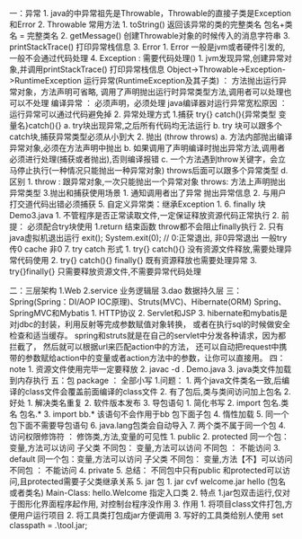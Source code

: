 一：异常
    1. java的中异常祖先是Throwable，Throwable的直接子类是Exception和Error
    2. Throwable 常用方法
        1. toString()     返回该异常的类的完整类名  包名+类名 = 完整类名
        2. getMessage()    创建Throwable对象的时候传入的消息字符串
        3. printStackTrace() 打印异常栈信息
    3. Error 
        1. Error 一般是jvm或者硬件引发的,一般不会通过代码处理
    4. Exception : 需要代码处理()
        1. jvm发现异常,创建异常对象,并调用printStackTrace() 打印异常栈信息
            Object->Throwable->Exception->RuntimeException
            运行异常(RuntimeException及其子类) ： 方法抛出运行异常对象，方法声明可省略,
                        调用了声明抛出运行时异常类型方法,调用者可以处理也可以不处理
            编译异常 ： 必须声明，必须处理
            java编译器对运行异常宽松原因 ：运行异常可以通过代码避免掉 
        2. 异常处理方式
            1.捕获 try{} catch(){异常类型 变量名}catch(){}
                a. try块出现异常,之后所有代码均无法运行
                b. try 块可以跟多个catch块,捕获异常类型必须从小到大
            2. 抛出 (throw throws)
                a. 方法内部抛出编译异常对象,必须在方法声明中抛出
                b. 如果调用了声明编译时抛出异常方法,调用者必须进行处理(捕获或者抛出),否则编译报错
                c. 一个方法遇到throw关键字，会立马停止执行(一种情况只能抛出一种异常对象)
                    throws后面可以跟多个异常类型
                d. 区别
                   1. throw : 跟异常对象,一次只能抛出一个异常对象
                      throws: 方法上声明抛出异常类型
        3.抛出和捕获使用场景
            1. 通知调用者出了异常 抛出异常信息
            2. 与用户打交道代码出错必须捕获
    5. 自定义异常类：继承Exception
        1.
    6. finally 块 Demo3.java
        1. 不管程序是否正常读取文件,一定保证释放资源代码正常执行
        2. 前提： 必须配合try块使用
            1.return 结束函数 throw都不会阻止finally执行
            2. 只有java虚拟机退出运行 exit();  System.exit(0); 
                // 0:正常退出, 非0异常退出 一般try 传0 cache 非0
    7. try catch 形式
        1. try{} catch(){}  没有资源文件释放,需要处理异常代码使用
        2. try{} catch(){} finally{}  既有资源释放也需要处理异常
        3. try{}finally{}  只需要释放资源文件,不需要异常代码处理
            
二：三层架构
    1.Web
    2.service 业务逻辑层
    3.dao 数据持久层
三： Spring(Spring：DI/AOP  IOC原理)、Struts(MVC)、Hibernate(ORM)
     Spring、SpringMVC和Mybatis
    1. HTTP协议
    2. Servlet和JSP
    3. hibernate和mybatis是对jdbc的封装，利用反射等完成参数赋值对象转换，
        或者在执行sql的时候做安全检查和适当缓存。
    spring和struts就是在自己的servlet中分发各种请求，因为都拦截了，
    然后就可以根据url来匹配action中的方法，
    还可以自动把request中携带的参数赋给action中的变量或者action方法中的参数，让你可以直接用。
 四：note
    1. 资源文件使用完毕一定要释放
    2. javac -d . Demo.java
    3. java类文件加载到内存执行
 五：包 package ： 全部小写
    1.问题：
        1. 两个java文件类名一致,后编译的class文件会覆盖前面编译的class文件
        2. 有了包后,类与类间访问加上包名
    2.好处
        1. 解决类名重复
        2. 软件版本发布
    3. 导包语句
        1. 简化书写
        2. import 包名.类名  包名.*
        3. import bb.* 该语句不会作用于bb 包下面子包
        4. 惰性加载
        5. 同一个包下面不需要导包语句
        6. java.lang包类会自动导入
        7. 两个类不属于同一个包
    4. 访问权限修饰符 ： 修饰类,方法,变量的可见性
        1. public
        2. protected
            同一个包：变量,方法可以访问
            子父类 不同包： 变量,方法可以访问
            不同包 ： 不能访问
        3. default 
            同一个包：变量,方法可以访问
            子父类 不同包： 变量,方法【不】可以访问
            不同包 ： 不能访问
        4. private
        5. 总结：
            不同包中只有public 和protected可以访问,且protected需要子父类继承关系
    5. jar 包
        1. jar cvf welcome.jar hello     (包名或者类名)
            Main-Class: hello.Welcome     指定入口类
        2.  特点
            1.jar包双击运行,仅对于图形化界面程序起作用,
                对控制台程序没作用
        3. 作用
            1. 将项目class文件打包,方便用户运行项目
            2. 将工具类打包成jar方便调用
            3. 写好的工具类给别人使用
                set classpath = .\tool.jar;
